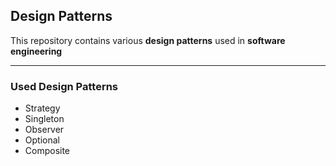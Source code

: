 ## Design Patterns
This repository contains various **design patterns** used in **software engineering**

---
### Used Design Patterns
- Strategy
- Singleton
- Observer
- Optional
- Composite
